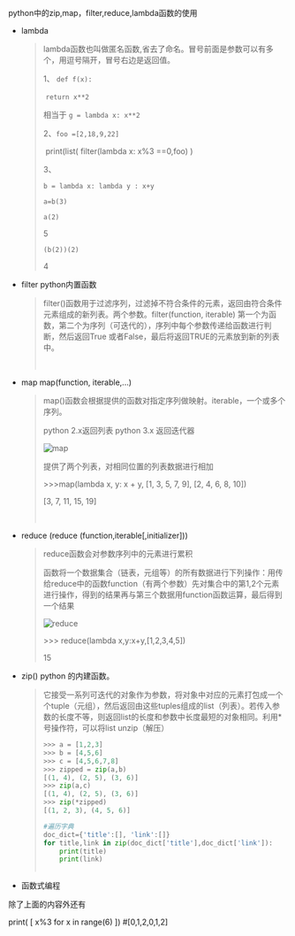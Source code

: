 python中的zip,map，filter,reduce,lambda函数的使用

* lambda

  > lambda函数也叫做匿名函数,省去了命名。冒号前面是参数可以有多个，用逗号隔开，冒号右边是返回值。
  >
  > 1、 `def f(x): `
  >
  > ​	  `return x**2`
  >
  > 相当于 `g = lambda x: x**2`
  >
  > 2、`foo =[2,18,9,22] `
  >
  > ​	  print(list( filter(lambda x: x%3 ==0,foo) )
  >
  > 3、
  >
  > `b = lambda x: lambda y : x+y`
  >
  > `a=b(3)`
  >
  > `a(2)`
  >
  > 5
  >
  > `(b(2))(2)`
  >
  > 4

* filter  python内置函数

  > filter()函数用于过滤序列，过滤掉不符合条件的元素，返回由符合条件元素组成的新列表。两个参数。filter(function, iterable) 第一个为函数，第二个为序列（可迭代的），序列中每个参数传递给函数进行判断，然后返回True 或者False，最后将返回TRUE的元素放到新的列表中。
  >
  > ​

* map          map(function, iterable,...)

  > map()函数会根据提供的函数对指定序列做映射。iterable，一个或多个序列。
  >
  > python 2.x返回列表   python 3.x 返回迭代器
  >
  > ![map](D:\picture\map.jpg)
  >
  > 提供了两个列表，对相同位置的列表数据进行相加
  >
  > \>\>\>map(lambda x, y: x + y, [1, 3, 5, 7, 9], [2, 4, 6, 8, 10])
  >
  > [3, 7, 11, 15, 19]
  >
  > ​

* reduce (reduce (function,iterable[,initializer]))

  > reduce函数会对参数序列中的元素进行累积
  >
  > 函数将一个数据集合（链表，元组等）的所有数据进行下列操作：用传给reduce中的函数function（有两个参数）先对集合中的第1,2个元素进行操作，得到的结果再与第三个数据用function函数运算，最后得到一个结果
  >
  > ![reduce](D:\picture\reduce.png)
  >
  > \>\>\> reduce(lambda x,y:x+y,[1,2,3,4,5])
  >
  > 15

* zip()  python 的内建函数。

  > 它接受一系列可迭代的对象作为参数，将对象中对应的元素打包成一个个tuple（元组），然后返回由这些tuples组成的list（列表）。若传入参数的长度不等，则返回list的长度和参数中长度最短的对象相同。利用*号操作符，可以将list unzip（解压）
  >
  > ```python 
  > >>> a = [1,2,3]
  > >>> b = [4,5,6]
  > >>> c = [4,5,6,7,8]
  > >>> zipped = zip(a,b)
  > [(1, 4), (2, 5), (3, 6)]
  > >>> zip(a,c)
  > [(1, 4), (2, 5), (3, 6)]
  > >>> zip(*zipped)
  > [(1, 2, 3), (4, 5, 6)]
  >
  > #遍历字典
  > doc_dict={'title':[], 'link':[]}
  > for title,link in zip(doc_dict['title'],doc_dict['link']):
  >     print(title)
  >     print(link)
  > 	
  > ```



* 函数式编程

除了上面的内容外还有

print( [ x%3 for x in range(6) ])  #[0,1,2,0,1,2]


